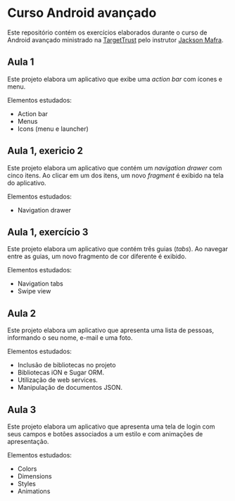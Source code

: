 # Curso Android avançado

Este repositório contém os exercícios elaborados durante o curso de Android avançado ministrado na [TargetTrust](http://www.targettrust.com.br/) pelo instrutor [Jackson Mafra](https://github.com/jacksonfdam).

## Aula 1

Este projeto elabora um aplicativo que exibe uma _action bar_ com ícones e menu.

Elementos estudados:
* Action bar
* Menus
* Icons (menu e launcher)

## Aula 1, exericio 2

Este projeto elabora um aplicativo que contém um _navigation drawer_ com cinco itens. Ao clicar em um dos itens, um novo _fragment_ é exibido na tela do aplicativo.

Elementos estudados:
* Navigation drawer

## Aula 1, exercício 3

Este projeto elabora um aplicativo que contém três guias (_tabs_). Ao navegar entre as guias, um novo fragmento de cor diferente é exibido.

Elementos estudados:

* Navigation tabs
* Swipe view

## Aula 2
Este projeto elabora um aplicativo que apresenta uma lista de pessoas, informando o seu nome, e-mail e uma foto.

Elementos estudados:

* Inclusão de bibliotecas no projeto
* Bibliotecas iON e Sugar ORM.
* Utilização de web services.
* Manipulação de documentos JSON.

## Aula 3
Este projeto elabora um aplicativo que apresenta uma tela de login com seus campos e botões associados a um estilo e com animações de apresentação.

Elementos estudados:

* Colors
* Dimensions
* Styles
* Animations
